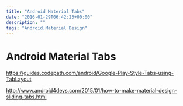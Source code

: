 ```yaml
---
title: "Android Material Tabs"
date: "2016-01-29T06:42:23+00:00"
description: ""
tags: "Android,Material Design"
---
```

# Android Material Tabs

https://guides.codepath.com/android/Google-Play-Style-Tabs-using-TabLayout

http://www.android4devs.com/2015/01/how-to-make-material-design-sliding-tabs.html

